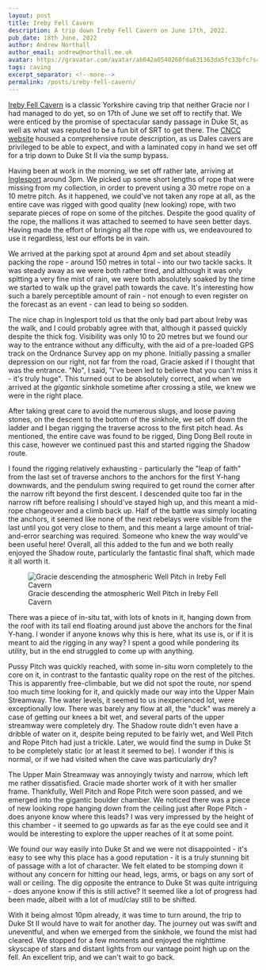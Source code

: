 ```yaml
---
layout: post
title: Ireby Fell Cavern
description: A trip down Ireby Fell Cavern on June 17th, 2022.
pub_date: 18th June, 2022
author: Andrew Northall
author_email: andrew@northall.me.uk
avatar: https://gravatar.com/avatar/ab042a0540260fda631363da5fc33bfc?s=50
tags: caving
excerpt_separator: <!--more-->
permalink: /posts/ireby-fell-cavern/
---
```


[Ireby Fell Cavern][1] is a classic Yorkshire caving trip that neither Gracie nor I had managed to do yet, so on 17th of June we set off to rectify that. We were enticed by the promise of spectacular sandy passage in Duke St, as well as what was reputed to be a fun bit of SRT to get there. The [CNCC website][2] housed a comprehensive route description, as us Dales cavers are privileged to be able to expect, and with a laminated copy in hand we set off for a trip down to Duke St II via the sump bypass.

Having been at work in the morning, we set off rather late, arriving at [Inglesport][3] around 3pm. We picked up some short lengths of rope that were missing from my collection, in order to prevent using a 30 metre rope on a 10 metre pitch. As it happened, we could've not taken any rope at all, as the entire cave was rigged with good quality (new looking) rope, with two separate pieces of rope on some of the pitches. Despite the good quality of the rope, the mallions it was attached to seemed to have seen better days. Having made the effort of bringing all the rope with us, we endeavoured to use it regardless, lest our efforts be in vain.

<!--more-->

We arrived at the parking spot at around 4pm and set about steadily packing the rope - around 150 metres in total - into our two tackle sacks. It was steady away as we were both rather tired, and although it was only spitting a very fine mist of rain, we were both absolutely soaked by the time we started to walk up the gravel path towards the cave. It's interesting how such a barely perceptible amount of rain - not enough to even register on the forecast as an event - can lead to being so sodden.

The nice chap in Inglesport told us that the only bad part about Ireby was the walk, and I could probably agree with that, although it passed quickly despite the thick fog. Visibility was only 10 to 20 metres but we found our way to the entrance without any difficulty, with the aid of a pre-loaded GPS track on the Ordnance Survey app on my phone. Initially passing a smaller depression on our right, not far from the road, Gracie asked if I thought that was the entrance. "No", I said, "I've been led to believe that you can't miss it - it's truly huge". This turned out to be absolutely correct, and when we arrived at the *gigantic* sinkhole sometime after crossing a stile, we knew we were in the right place.

After taking great care to avoid the numerous slugs, and loose paving stones, on the descent to the bottom of the sinkhole, we set off down the ladder and I began rigging the traverse across to the first pitch head. As mentioned, the entire cave was found to be rigged, Ding Dong Bell route in this case, however we continued past this and started rigging the Shadow route. 

I found the rigging relatively exhausting - particularly the "leap of faith" from the last set of traverse anchors to the anchors for the first Y-hang downwards, and the pendulum swing required to get round the corner after the narrow rift beyond the first descent. I descended quite too far in the narrow rift before realising I should've stayed high up, and this meant a mid-rope changeover and a climb back up. Half of the battle was simply locating the anchors, it seemed like none of the next rebelays were visible from the last until you got very close to them, and this meant a large amount of trial-and-error searching was required. Someone who knew the way would've been useful here! Overall, all this added to the fun and we both really enjoyed the Shadow route, particularly the fantastic final shaft, which made it all worth it.

<figure class="figure">
    <img src="/images/posts/ireby_fell/well_pitch.jpg" alt="Gracie descending the atmospheric Well Pitch in Ireby Fell Cavern" class="figure-img img-fluid rounded">
    <figcaption class="text-center figure-caption">Gracie descending the atmospheric Well Pitch in Ireby Fell Cavern</figcaption>
</figure>

There was a piece of in-situ tat, with lots of knots in it, hanging down from the roof with its tail end floating around just above the anchors for the final Y-hang. I wonder if anyone knows why this is here, what its use is, or if it is meant to aid the rigging in any way? I spent a good while pondering its utility, but in the end struggled to come up with anything.

Pussy Pitch was quickly reached, with some in-situ worn completely to the core on it, in contrast to the fantastic quality rope on the rest of the pitches. This is apparently free-climbable, but we did not spot the route, nor spend too much time looking for it, and quickly made our way into the Upper Main Streamway. The water levels, it seemed to us inexperienced lot, were exceptionally low. There was barely any flow at all, the "duck" was merely a case of getting our knees a bit wet, and several parts of the upper streamway were completely dry. The Shadow route didn't even have a dribble of water on it, despite being reputed to be fairly wet, and Well Pitch and Rope Pitch had just a trickle. Later, we would find the sump in Duke St to be completely static (or at least it seemed to be). I wonder if this is normal, or if we had visited when the cave was particularly dry?

The Upper Main Streamway was annoyingly twisty and narrow, which left me rather dissatisfied. Gracie made shorter work of it with her smaller frame. Thankfully, Well Pitch and Rope Pitch were soon passed, and we emerged into the gigantic boulder chamber. We noticed there was a piece of new looking rope hanging down from the ceiling just after Rope Pitch - does anyone know where this leads? I was very impressed by the height of this chamber - it seemed to go upwards as far as the eye could see and it would be interesting to explore the upper reaches of it at some point.

We found our way easily into Duke St and we were not disappointed - it's easy to see why this place has a good reputation - it is a truly stunning bit of passage with a lot of character. We felt elated to be stomping down it without any concern for hitting our head, legs, arms, or bags on any sort of wall or ceiling. The dig opposite the entrance to Duke St was quite intriguing - does anyone know if this is still active? It seemed like a lot of progress had been made, albeit with a lot of mud/clay still to be shifted.

With it being almost 10pm already, it was time to turn around, the trip to Duke St II would have to wait for another day. The journey out was swift and uneventful, and when we emerged from the sinkhole, we found the mist had cleared. We stopped for a few moments and enjoyed the nighttime skyscape of stars and distant lights from our vantage point high up on the fell. An excellent trip, and we can't wait to go back.


[1]: https://en.wikipedia.org/wiki/Ireby_Fell_Cavern    "Wikipedia: Ireby Fell Cavern"
[2]: https://cncc.org.uk/cave/ireby-fell-cavern         "CNCC: Ireby Fell Cavern"
[3]: https://www.inglesport.com/                        "Inglesport website"